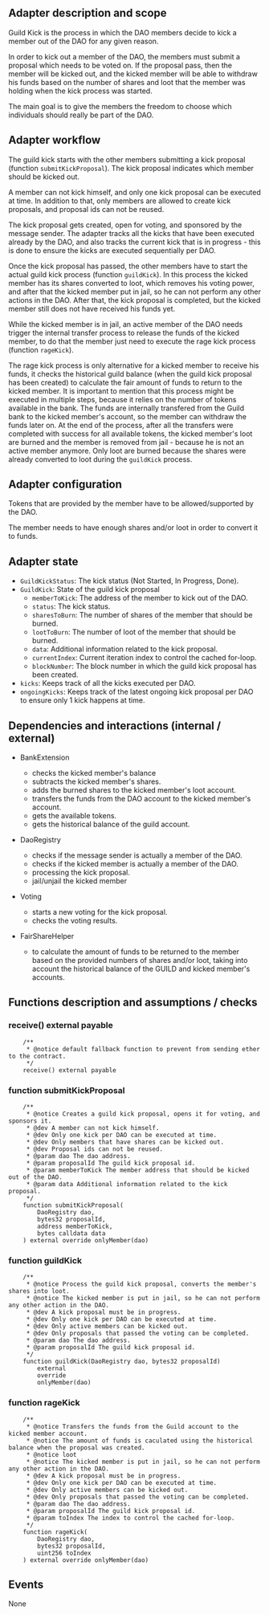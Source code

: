 ## Adapter description and scope

Guild Kick is the process in which the DAO members decide to kick a member out of the DAO for any given reason.

In order to kick out a member of the DAO, the members must submit a proposal which needs to be voted on. If the proposal pass, then the member will be kicked out, and the kicked member will be able to withdraw his funds based on the number of shares and loot that the member was holding when the kick process was started.

The main goal is to give the members the freedom to choose which individuals should really be part of the DAO.

## Adapter workflow

The guild kick starts with the other members submitting a kick proposal (function `submitKickProposal`).
The kick proposal indicates which member should be kicked out.

A member can not kick himself, and only one kick proposal can be executed at time. In addition to that, only members are allowed to create kick proposals, and proposal ids can not be reused.

The kick proposal gets created, open for voting, and sponsored by the message sender. The adapter tracks all the kicks that have been executed already by the DAO, and also tracks the current kick that is in progress - this is done to ensure the kicks are executed sequentially per DAO.

Once the kick proposal has passed, the other members have to start the actual guild kick process (function `guildKick`). In this process the kicked member has its shares converted to loot, which removes his voting power, and after that the kicked member put in jail, so he can not perform any other actions in the DAO. After that, the kick proposal is completed, but the kicked member still does not have received his funds yet.

While the kicked member is in jail, an active member of the DAO needs trigger the internal transfer process to release the funds of the kicked member, to do that the member just need to execute the rage kick process (function `rageKick`).

The rage kick process is only alternative for a kicked member to receive his funds, it checks the historical guild balance (when the guild kick proposal has been created) to calculate the fair amount of funds to return to the kicked member.
It is important to mention that this process might be executed in multiple steps, because it relies on the number of tokens available in the bank. The funds are internally transfered from the Guild bank to the kicked member's account, so the member can withdraw the funds later on. At the end of the process, after all the transfers were completed with success for all available tokens, the kicked member's loot are burned and the member is removed from jail - because he is not an active member anymore. Only loot are burned because the shares were already converted to loot during the `guildKick` process.

## Adapter configuration

Tokens that are provided by the member have to be allowed/supported by the DAO.

The member needs to have enough shares and/or loot in order to convert it to funds.

## Adapter state

- `GuildKickStatus`: The kick status (Not Started, In Progress, Done).
- `GuildKick`: State of the guild kick proposal
  - `memberToKick`: The address of the member to kick out of the DAO.
  - `status`: The kick status.
  - `sharesToBurn`: The number of shares of the member that should be burned.
  - `lootToBurn`: The number of loot of the member that should be burned.
  - `data`: Additional information related to the kick proposal.
  - `currentIndex`: Current iteration index to control the cached for-loop.
  - `blockNumber`: The block number in which the guild kick proposal has been created.
- `kicks`: Keeps track of all the kicks executed per DAO.
- `ongoingKicks`: Keeps track of the latest ongoing kick proposal per DAO to ensure only 1 kick happens at time.

## Dependencies and interactions (internal / external)

- BankExtension

  - checks the kicked member's balance
  - subtracts the kicked member's shares.
  - adds the burned shares to the kicked member's loot account.
  - transfers the funds from the DAO account to the kicked member's account.
  - gets the available tokens.
  - gets the historical balance of the guild account.

- DaoRegistry

  - checks if the message sender is actually a member of the DAO.
  - checks if the kicked member is actually a member of the DAO.
  - processing the kick proposal.
  - jail/unjail the kicked member

- Voting

  - starts a new voting for the kick proposal.
  - checks the voting results.

- FairShareHelper

  - to calculate the amount of funds to be returned to the member based on the provided numbers of shares and/or loot, taking into account the historical balance of the GUILD and kicked member's accounts.

## Functions description and assumptions / checks

### receive() external payable

```solidity
    /**
     * @notice default fallback function to prevent from sending ether to the contract.
     */
    receive() external payable
```

### function submitKickProposal

```solidity
    /**
     * @notice Creates a guild kick proposal, opens it for voting, and sponsors it.
     * @dev A member can not kick himself.
     * @dev Only one kick per DAO can be executed at time.
     * @dev Only members that have shares can be kicked out.
     * @dev Proposal ids can not be reused.
     * @param dao The dao address.
     * @param proposalId The guild kick proposal id.
     * @param memberToKick The member address that should be kicked out of the DAO.
     * @param data Additional information related to the kick proposal.
     */
    function submitKickProposal(
        DaoRegistry dao,
        bytes32 proposalId,
        address memberToKick,
        bytes calldata data
    ) external override onlyMember(dao)
```

### function guildKick

```solidity
    /**
     * @notice Process the guild kick proposal, converts the member's shares into loot.
     * @notice The kicked member is put in jail, so he can not perform any other action in the DAO.
     * @dev A kick proposal must be in progress.
     * @dev Only one kick per DAO can be executed at time.
     * @dev Only active members can be kicked out.
     * @dev Only proposals that passed the voting can be completed.
     * @param dao The dao address.
     * @param proposalId The guild kick proposal id.
     */
    function guildKick(DaoRegistry dao, bytes32 proposalId)
        external
        override
        onlyMember(dao)
```

### function rageKick

```solidity
    /**
     * @notice Transfers the funds from the Guild account to the kicked member account.
     * @notice The amount of funds is caculated using the historical balance when the proposal was created.
     * @notice loot
     * @notice The kicked member is put in jail, so he can not perform any other action in the DAO.
     * @dev A kick proposal must be in progress.
     * @dev Only one kick per DAO can be executed at time.
     * @dev Only active members can be kicked out.
     * @dev Only proposals that passed the voting can be completed.
     * @param dao The dao address.
     * @param proposalId The guild kick proposal id.
     * @param toIndex The index to control the cached for-loop.
     */
    function rageKick(
        DaoRegistry dao,
        bytes32 proposalId,
        uint256 toIndex
    ) external override onlyMember(dao)
```

## Events

None
